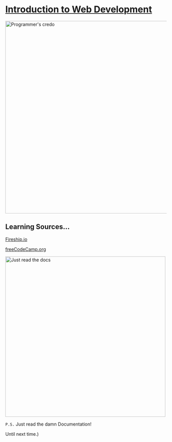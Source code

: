 # [Introduction to Web Development](https://github.com/skywalkerSam/introductionToWebDevelopment)

<!-- ![We do these things because...](./Resources/memes/weDoTheseThingsBecause_.jpg) -->
<img src="./Resources/memes/weDoTheseThingsBecause_.jpg" alt="Programmer's credo" width=600>

## Learning Sources...

[Fireship.io](https://fireship.io/)

[freeCodeCamp.org](https://www.freecodecamp.org/)

<!-- [IBM Full Stack Software Developer Professional](https://www.coursera.org/professional-certificates/ibm-full-stack-cloud-developer) -->
<!-- 
### YouTube

[Fireship](https://www.youtube.com/fireship)

[freeCodeCamp.org](https://www.youtube.com/freecodecamp) -->

<!-- ![Just read the documentation](./Resources/memes/justReadTheDocumentation_.jpg) -->
<img src="./Resources/memes/justReadTheDocumentation_.jpg" alt="Just read the docs" width=500>

`P.S.` Just read the damn Documentation!
<!-- 
## Additional Sources (Legacy)

[Introduction to Computer Science and Programming Specialization](https://www.coursera.org/specializations/introduction-computer-science-programming) -->

Until next time.)
